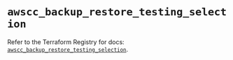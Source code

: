 # `awscc_backup_restore_testing_selection`

Refer to the Terraform Registry for docs: [`awscc_backup_restore_testing_selection`](https://registry.terraform.io/providers/hashicorp/awscc/0.70.0/docs/resources/backup_restore_testing_selection).
